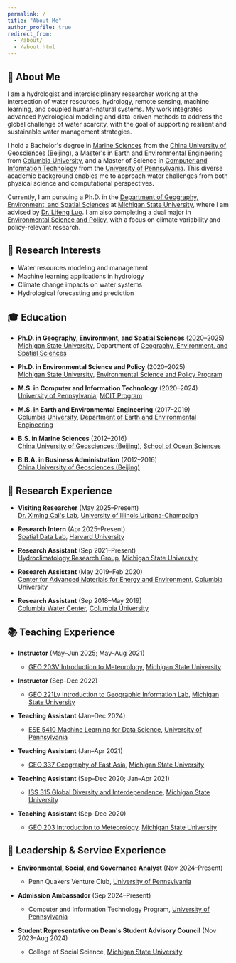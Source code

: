 ```yaml
---
permalink: /
title: "About Me"
author_profile: true
redirect_from: 
  - /about/
  - /about.html
---
```


<style>
h2 {
  margin-top: 1.5em;
}

hr {
  border: none;
  height: 1px;
  background-color: #111 !important;  /* force black line in light mode */
  margin: 1.5em 0;
}

@media (prefers-color-scheme: dark) {
  hr {
    background-color: #fff !important;  /* force white line in dark mode */
  }
}

ul li, ol li {
  margin-bottom: 0.15em;
}
</style>

## 👋 About Me

I am a hydrologist and interdisciplinary researcher working at the intersection of water resources, hydrology, remote sensing, machine learning, and coupled human-natural systems. My work integrates advanced hydrological modeling and data-driven methods to address the global challenge of water scarcity, with the goal of supporting resilient and sustainable water management strategies.

I hold a Bachelor's degree in [Marine Sciences](https://sos.cugb.edu.cn/) from the [China University of Geosciences (Beijing)](https://en.cugb.edu.cn/), a Master's in [Earth and Environmental Engineering](https://www.eee.columbia.edu/) from [Columbia University](https://www.columbia.edu/), and a Master of Science in [Computer and Information Technology](https://online.seas.upenn.edu/degrees/mcit-online/) from the [University of Pennsylvania](https://www.upenn.edu/). This diverse academic background enables me to approach water challenges from both physical science and computational perspectives.

Currently, I am pursuing a Ph.D. in the [Department of Geography, Environment, and Spatial Sciences](https://geo.msu.edu/) at [Michigan State University](https://msu.edu/), where I am advised by [Dr. Lifeng Luo](https://geo.msu.edu/directory/luo-lifeng.html). I am also completing a dual major in [Environmental Science and Policy](https://esp.msu.edu/), with a focus on climate variability and policy-relevant research.

## 🌱 Research Interests

- Water resources modeling and management
- Machine learning applications in hydrology
- Climate change impacts on water systems
- Hydrological forecasting and prediction

## 🎓 Education

* **Ph.D. in Geography, Environment, and Spatial Sciences** (2020–2025)  
  [Michigan State University](https://msu.edu/), Department of [Geography, Environment, and Spatial Sciences](https://geo.msu.edu/)

* **Ph.D. in Environmental Science and Policy** (2020–2025)  
  [Michigan State University](https://msu.edu/), [Environmental Science and Policy Program](https://esp.msu.edu/)

* **M.S. in Computer and Information Technology** (2020–2024)  
  [University of Pennsylvania](https://www.upenn.edu/), [MCIT Program](https://online.seas.upenn.edu/degrees/mcit-online/)

* **M.S. in Earth and Environmental Engineering** (2017–2019)  
  [Columbia University](https://www.columbia.edu/), [Department of Earth and Environmental Engineering](https://www.eee.columbia.edu/)

* **B.S. in Marine Sciences** (2012–2016)  
  [China University of Geosciences (Beijing)](https://en.cugb.edu.cn/), [School of Ocean Sciences](https://sos.cugb.edu.cn/)

* **B.B.A. in Business Administration** (2012–2016)  
  [China University of Geosciences (Beijing)](https://en.cugb.edu.cn/)

## 🔬 Research Experience

* **Visiting Researcher** (May 2025–Present)  
  [Dr. Ximing Cai's Lab](https://cee.illinois.edu/directory/profile/xcai), [University of Illinois Urbana-Champaign](https://illinois.edu/)

* **Research Intern** (Apr 2025–Present)  
  [Spatial Data Lab](https://www.spatialdatalab.org/), [Harvard University](https://www.harvard.edu/)

* **Research Assistant** (Sep 2021–Present)  
  [Hydroclimatology Research Group](https://geo.msu.edu/research/research-groups/hydroclimatology.html), [Michigan State University](https://msu.edu/)

* **Research Assistant** (May 2019–Feb 2020)  
  [Center for Advanced Materials for Energy and Environment](https://www.seas.columbia.edu/), [Columbia University](https://www.columbia.edu/)

* **Research Assistant** (Sep 2018–May 2019)  
  [Columbia Water Center](http://water.columbia.edu/), [Columbia University](https://www.columbia.edu/)

## 📚 Teaching Experience

* **Instructor** (May–Jun 2025; May–Aug 2021)  
  * [GEO 203V Introduction to Meteorology](https://geo.msu.edu/student-resources/courses/online-courses.html), [Michigan State University](https://msu.edu/)

* **Instructor** (Sep–Dec 2022)  
  * [GEO 221Lv Introduction to Geographic Information Lab](https://geo.msu.edu/student-resources/courses/online-courses.html), [Michigan State University](https://msu.edu/)

* **Teaching Assistant** (Jan–Dec 2024)  
  * [ESE 5410 Machine Learning for Data Science](https://online.seas.upenn.edu/courses/ese-5410-machine-learning-for-data-science/), <u>University of Pennsylvania</u>

* **Teaching Assistant** (Jan–Apr 2021)  
  * [GEO 337 Geography of East Asia](https://reg.msu.edu/Courses/Search.aspx), [Michigan State University](https://msu.edu/)

* **Teaching Assistant** (Sep–Dec 2020; Jan–Apr 2021)  
  * [ISS 315 Global Diversity and Interdependence](https://integrativestudies.msu.edu/iss/courses.html), [Michigan State University](https://msu.edu/)

* **Teaching Assistant** (Sep–Dec 2020)  
  * [GEO 203 Introduction to Meteorology](https://reg.msu.edu/Courses/Request.aspx?SubjectCode=GEO&CourseNumber=203&Submit1=View), [Michigan State University](https://msu.edu/)

## 🤝 Leadership & Service Experience

* **Environmental, Social, and Governance Analyst** (Nov 2024–Present)  
  * Penn Quakers Venture Club, [University of Pennsylvania](https://www.upenn.edu/)

* **Admission Ambassador** (Sep 2024–Present)  
  * Computer and Information Technology Program, [University of Pennsylvania](https://www.upenn.edu/)

* **Student Representative on Dean's Student Advisory Council** (Nov 2023–Aug 2024)  
  * College of Social Science, [Michigan State University](https://msu.edu/)